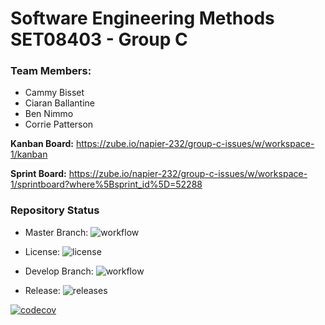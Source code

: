 # Software Engineering Methods SET08403 - Group C

### Team Members:

- Cammy Bisset
- Ciaran Ballantine
- Ben Nimmo
- Corrie Patterson

**Kanban Board:** https://zube.io/napier-232/group-c-issues/w/workspace-1/kanban

**Sprint Board:** https://zube.io/napier-232/group-c-issues/w/workspace-1/sprintboard?where%5Bsprint_id%5D=52288

### Repository Status
- Master Branch: ![workflow](https://img.shields.io/github/workflow/status/cammybisset/Group-C-Repository/A%20workflow%20for%20my%20Hello%20World%20App)

- License: ![license](https://img.shields.io/github/license/cammybisset/sem.svg?style=flat-square)

- Develop Branch: ![workflow](https://img.shields.io/github/workflow/status/cammybisset/Group-C-Repository/Group%20C%20Repository/develop?label=Build%20Status&style=for-the-badge)

- Release: ![releases](https://img.shields.io/github/v/release/cammybisset/Group-C-Repository?include_prereleases&label=%20&style=for-the-badge)

[![codecov](https://codecov.io/gh/cammybisset/Group-C-Repository/branch/master/graph/badge.svg?token=JOLN7FFQ9W)](https://codecov.io/gh/cammybisset/Group-C-Repository)
